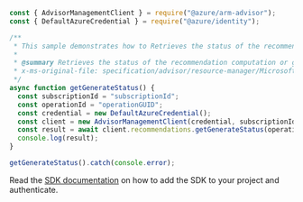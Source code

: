 ```javascript
const { AdvisorManagementClient } = require("@azure/arm-advisor");
const { DefaultAzureCredential } = require("@azure/identity");

/**
 * This sample demonstrates how to Retrieves the status of the recommendation computation or generation process. Invoke this API after calling the generation recommendation. The URI of this API is returned in the Location field of the response header.
 *
 * @summary Retrieves the status of the recommendation computation or generation process. Invoke this API after calling the generation recommendation. The URI of this API is returned in the Location field of the response header.
 * x-ms-original-file: specification/advisor/resource-manager/Microsoft.Advisor/stable/2020-01-01/examples/EmptyResponse.json
 */
async function getGenerateStatus() {
  const subscriptionId = "subscriptionId";
  const operationId = "operationGUID";
  const credential = new DefaultAzureCredential();
  const client = new AdvisorManagementClient(credential, subscriptionId);
  const result = await client.recommendations.getGenerateStatus(operationId);
  console.log(result);
}

getGenerateStatus().catch(console.error);
```

Read the [SDK documentation](https://github.com/Azure/azure-sdk-for-js/blob/%40azure%2Farm-advisor_3.0.1/sdk/advisor/arm-advisor/README.md) on how to add the SDK to your project and authenticate.
